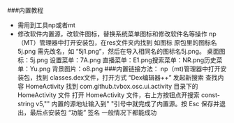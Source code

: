 ###内置教程
- 需用到工具np或者mt
- 修改软件内置源，改软件图标，替换系统菜单图标和修改软件名等操作
np（MT）管理器中打开安装包，在res文件夹内找到
如图标 原包里的图标名5j.png 需先改名，如 “5j1.png”，然后在导入相同名的图标名5j.png。
桌面图标：5j.png 设置菜单：7A.png 直播菜单：E1.png搜索菜单：NR.png历史菜单：Yu.png 背景图片：o8.png
###内置链接方法：
np（mt)管理器中打开安装包，找到 classes.dex文件，打开方式 “Dex编辑器++”
发起新搜索 查找内容 HomeActivity
找到 com.github.tvbox.osc.ui.activity 目录下的 HomeActivity 文件
打开 HomeActivity 文件，右上方按钮点开搜索 const-string v5,""
内置的源地址输入到" "引号中就完成了内置源。按 Esc 保存并退出，最后点安装包 “功能” 签名
一般情况下都能成功